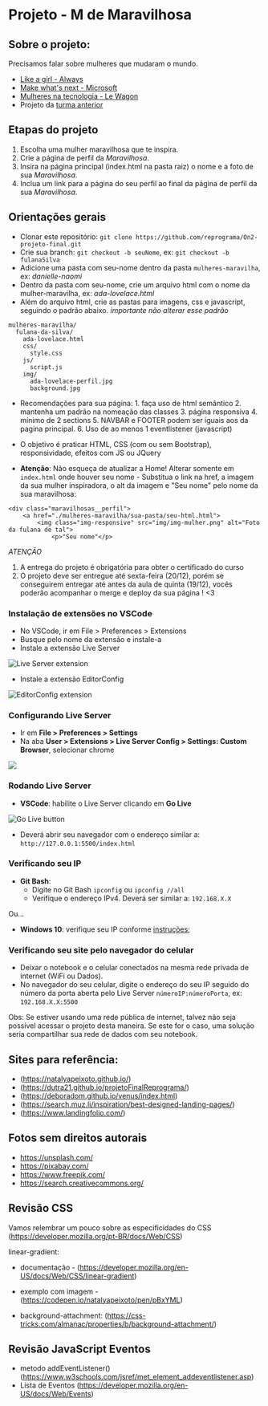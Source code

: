 # Projeto - M de Maravilhosa

## Sobre o projeto: 

Precisamos falar sobre mulheres que mudaram o mundo. 

- [Like a girl - Always](https://youtu.be/XjJQBjWYDTs)
- [Make what's next - Microsoft](https://youtu.be/tNqSzUdYazw)
- [Mulheres na tecnologia - Le Wagon](https://www.youtube.com/watch?v=fOJ-KKtzDXI)
- Projeto da [turma anterior](https://reprograma.github.io/CursoOnline-Aula8-Projeto/)


## Etapas do projeto

1. Escolha uma mulher maravilhosa que te inspira.
2. Crie a página de perfil da _Maravilhosa_.
3. Insira na página principal (index.html na pasta raiz) o nome e a foto de sua _Maravilhosa_.
4. Inclua um link para a página do seu perfil ao final da página de perfil da sua _Maravilhosa_.


## Orientações gerais

- Clonar este repositório: `git clone https://github.com/reprograma/On2-projeto-final.git`
- Crie sua branch: `git checkout -b seuNome`, ex: `git checkout -b fulanaSilva`
- Adicione uma pasta com seu-nome dentro da pasta `mulheres-maravilha`, ex: _danielle-naomi_
- Dentro da pasta com seu-nome, crie um arquivo html com o nome da mulher-maravilha, ex: _ada-lovelace.html_
- Além do arquivo html, crie as pastas para imagens, css e javascript, seguindo o padrão abaixo. *importante não alterar esse padrão*
```
mulheres-maravilha/
  fulana-da-silva/
    ada-lovelace.html
    css/
      style.css
    js/
      script.js
    img/
      ada-lovelace-perfil.jpg
      background.jpg
```
- Recomendações para sua página:
            1. faça uso de html semântico 
            2. mantenha um padrão na nomeação das classes 
            3. página responsiva 
            4. mínimo de 2 sections
            5. NAVBAR e FOOTER podem ser iguais aos da pagina principal. 
            6. Uso de ao menos 1 eventlistener (javascript)
- O objetivo é praticar HTML, CSS (com ou sem Bootstrap), responsividade, efeitos com JS ou JQuery

- **Atenção**: Não esqueça de atualizar a Home! Alterar somente em `index.html` onde houver seu nome - Substitua o link na href, a imagem da sua mulher inspiradora, o alt da imagem e "Seu nome" pelo nome da sua maravilhosa: 
```
<div class="maravilhosas__perfil">
    <a href="./mulheres-maravilha/sua-pasta/seu-html.html">
        <img class="img-responsive" src="img/img-mulher.png" alt="Foto da fulana de tal">
            <p>"Seu nome"</p>
```

*ATENÇÃO*
1. A entrega do projeto é obrigatória para obter o certificado do curso <o>
2. O projeto deve ser entregue até sexta-feira (20/12), porém se conseguirem entregar até antes da aula de quinta (19/12), vocês poderão acompanhar o merge e deploy da sua página ! <3


### Instalação de extensões no VSCode

- No VSCode, ir em File > Preferences > Extensions
- Busque pelo nome da extensão e instale-a
- Instale a extensão Live Server

<img src='./img/live-server.png' alt='Live Server extension' />

- Instale a extensão EditorConfig

<img src='./img/editorconfig.png' alt='EditorConfig extension' />


### Configurando Live Server

- Ir em **File > Preferences > Settings**
- Na aba **User > Extensions > Live Server Config > Settings: Custom Browser**, selecionar chrome

<img src='./img/live-server-config.png' />


### Rodando Live Server

- **VSCode**: habilite o Live Server clicando em **Go Live**

<img src='./img/live.png' alt='Go Live button' />

- Deverá abrir seu navegador com o endereço similar a: `http://127.0.0.1:5500/index.html`


### Verificando seu IP

- **Git Bash**:
  - Digite no Git Bash `ipconfig` ou `ipconfig //all`
  - Verifique o endereço IPv4. Deverá ser similar a: `192.168.X.X`

Ou...

- **Windows 10**: verifique seu IP conforme [instruções](https://support.microsoft.com/pt-br/help/4026518/windows-10-find-your-ip-address);


### Verificando seu site pelo navegador do celular

- Deixar o notebook e o celular conectados na mesma rede privada de internet (WiFi ou Dados).
- No navegador do seu celular, digite o endereço do seu IP seguido do número da porta aberta pelo Live Server `númeroIP:númeroPorta`, ex: `192.168.X.X:5500`

Obs: Se estiver usando uma rede pública de internet, talvez não seja possível acessar o projeto desta maneira. Se este for o caso, uma solução seria compartilhar sua rede de dados com seu notebook.


## Sites para referência: 

* (https://natalyapeixoto.github.io/)
* (https://dutra21.github.io/projetoFinalReprograma/)
* (https://deboradom.github.io/venus/index.html)
* (https://search.muz.li/inspiration/best-designed-landing-pages/)
* (https://www.landingfolio.com/)


## Fotos sem direitos autorais

* https://unsplash.com/
* https://pixabay.com/
* https://www.freepik.com/
* https://search.creativecommons.org/


## Revisão CSS 

 Vamos relembrar um pouco sobre as especificidades do CSS (https://developer.mozilla.org/pt-BR/docs/Web/CSS)

 linear-gradient:
 * documentação - (https://developer.mozilla.org/en-US/docs/Web/CSS/linear-gradient)
 * exemplo com imagem - (https://codepen.io/natalyapeixoto/pen/pBxYML)

 * background-attachment: (https://css-tricks.com/almanac/properties/b/background-attachment/)


## Revisão JavaScript Eventos 

* metodo addEventListener() (https://www.w3schools.com/jsref/met_element_addeventlistener.asp)
* Lista de Eventos (https://developer.mozilla.org/en-US/docs/Web/Events)

